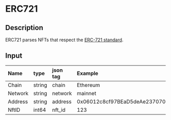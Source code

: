 # ERC721

## Description

ERC721 parses NFTs that respect the [ERC-721 standard](https://eips.ethereum.org/EIPS/eip-721).

## Input

| **Name** | **type** | **json tag** | **Example**                                |
|:---------|:---------|:-------------|:-------------------------------------------|
| Chain    | string   | chain        | Ethereum                                   |
| Network  | string   | network      | mainnet                                    |
| Address  | string   | address      | 0x06012c8cf97BEaD5deAe237070F9587f8E7A266d |
| NftID    | int64    | nft_id       | 123                                        |
